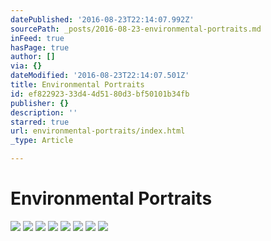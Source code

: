 ```yaml
---
datePublished: '2016-08-23T22:14:07.992Z'
sourcePath: _posts/2016-08-23-environmental-portraits.md
inFeed: true
hasPage: true
author: []
via: {}
dateModified: '2016-08-23T22:14:07.501Z'
title: Environmental Portraits
id: ef822923-33d4-4d51-80d3-bf50101b34fb
publisher: {}
description: ''
starred: true
url: environmental-portraits/index.html
_type: Article

---
```

# Environmental Portraits
![](https://the-grid-user-content.s3-us-west-2.amazonaws.com/9f8d270e-2af6-40e5-983f-fa1edaf9b751.jpg)
![](https://the-grid-user-content.s3-us-west-2.amazonaws.com/ced36ecc-f7b1-4869-a45c-62b8b93586fe.jpg)
![](https://the-grid-user-content.s3-us-west-2.amazonaws.com/0f54ac39-a2c9-424b-a581-60a9172ea031.jpg)
![](https://the-grid-user-content.s3-us-west-2.amazonaws.com/d5d5c44a-3977-4cc4-9080-21a3ecf0062f.jpg)
![](https://the-grid-user-content.s3-us-west-2.amazonaws.com/c7cd9e25-834a-4606-a211-afb7b7d8fb41.jpg)
![](https://the-grid-user-content.s3-us-west-2.amazonaws.com/acbea32a-f2d6-4c4a-a745-c2bef883d647.jpg)
![](https://the-grid-user-content.s3-us-west-2.amazonaws.com/18c8f460-3eab-4e34-9b8e-d3310aa077ac.jpg)
![](https://the-grid-user-content.s3-us-west-2.amazonaws.com/147adcd5-82c8-4e47-9017-d5348f7ae2b1.jpg)